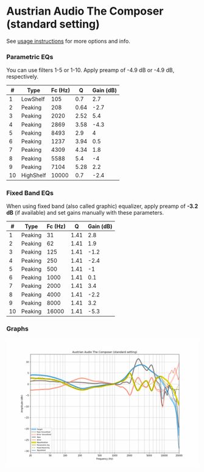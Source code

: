 # Austrian Audio The Composer (standard setting)
See [usage instructions](https://github.com/jaakkopasanen/AutoEq#usage) for more options and info.

### Parametric EQs
You can use filters 1-5 or 1-10. Apply preamp of -4.9 dB or -4.9 dB, respectively.

|   # | Type      |   Fc (Hz) |    Q |   Gain (dB) |
|-----|-----------|-----------|------|-------------|
|   1 | LowShelf  |       105 | 0.7  |         2.7 |
|   2 | Peaking   |       208 | 0.64 |        -2.7 |
|   3 | Peaking   |      2020 | 2.52 |         5.4 |
|   4 | Peaking   |      2869 | 3.58 |        -4.3 |
|   5 | Peaking   |      8493 | 2.9  |         4   |
|   6 | Peaking   |      1237 | 3.94 |         0.5 |
|   7 | Peaking   |      4309 | 4.34 |         1.8 |
|   8 | Peaking   |      5588 | 5.4  |        -4   |
|   9 | Peaking   |      7104 | 5.28 |         2.2 |
|  10 | HighShelf |     10000 | 0.7  |        -2.4 |

### Fixed Band EQs
When using fixed band (also called graphic) equalizer, apply preamp of **-3.2 dB** (if available) and set gains manually with these parameters.

|   # | Type    |   Fc (Hz) |    Q |   Gain (dB) |
|-----|---------|-----------|------|-------------|
|   1 | Peaking |        31 | 1.41 |         2.8 |
|   2 | Peaking |        62 | 1.41 |         1.9 |
|   3 | Peaking |       125 | 1.41 |        -1.2 |
|   4 | Peaking |       250 | 1.41 |        -2.4 |
|   5 | Peaking |       500 | 1.41 |        -1   |
|   6 | Peaking |      1000 | 1.41 |         0.1 |
|   7 | Peaking |      2000 | 1.41 |         3.4 |
|   8 | Peaking |      4000 | 1.41 |        -2.2 |
|   9 | Peaking |      8000 | 1.41 |         3.2 |
|  10 | Peaking |     16000 | 1.41 |        -5.3 |

### Graphs
![](./Austrian%20Audio%20The%20Composer%20(standard%20setting).png)
